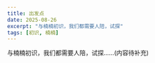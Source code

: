 ```yaml
---
title: 出发点
date: 2025-08-26
excerpt: "与楠楠初识，我们都需要人陪，试探"
tags: [初识, 楠楠]
---
```


与楠楠初识，我们都需要人陪，试探......(内容待补充)
